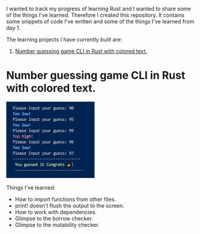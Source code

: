 I wanted to track my progress of learning Rust and I wanted to share some of the things I've learned.
Therefore I created this repository. It contains some snippets of code I've written and some of the things I've learned from day 1.

The learning projects I have currently built are:

1. [Number guessing game CLI in Rust with colored text.](#number-guessing-game-cli-in-rust-with-colored-text)

# Number guessing game CLI in Rust with colored text.

![Screenshot of the game](images/numGuessWithClrTxt.png)

Things I've learned:

- How to import functions from other files.
- print! doesn't flush the output to the screen.
- How to work with dependencies.
- Glimpse to the borrow checker.
- Glimpse to the mutability checker.
